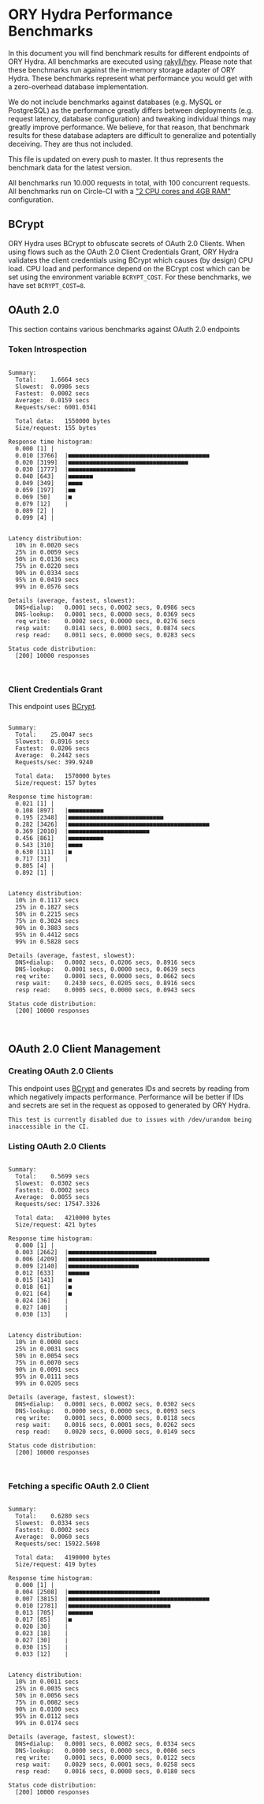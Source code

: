 # ORY Hydra Performance Benchmarks

In this document you will find benchmark results for different endpoints of ORY Hydra. All benchmarks are executed
using [rakyll/hey](https://github.com/rakyll/hey). Please note that these benchmarks run against the in-memory storage
adapter of ORY Hydra. These benchmarks represent what performance you would get with a zero-overhead database implementation.

We do not include benchmarks against databases (e.g. MySQL or PostgreSQL) as the performance greatly differs between
deployments (e.g. request latency, database configuration) and tweaking individual things may greatly improve performance.
We believe, for that reason, that benchmark results for these database adapters are difficult to generalize and potentially
deceiving. They are thus not included.

This file is updated on every push to master. It thus represents the benchmark data for the latest version.

All benchmarks run 10.000 requests in total, with 100 concurrent requests. All benchmarks run on Circle-CI with a
["2 CPU cores and 4GB RAM"](https://support.circleci.com/hc/en-us/articles/360000489307-Why-do-my-tests-take-longer-to-run-on-CircleCI-than-locally-)
configuration.

## BCrypt

ORY Hydra uses BCrypt to obfuscate secrets of OAuth 2.0 Clients. When using flows such as the OAuth 2.0 Client Credentials
Grant, ORY Hydra validates the client credentials using BCrypt which causes (by design) CPU load. CPU load and performance
depend on the BCrypt cost which can be set using the environment variable `BCRYPT_COST`. For these benchmarks,
we have set `BCRYPT_COST=8`.

## OAuth 2.0

This section contains various benchmarks against OAuth 2.0 endpoints

### Token Introspection

```

Summary:
  Total:	1.6664 secs
  Slowest:	0.0986 secs
  Fastest:	0.0002 secs
  Average:	0.0159 secs
  Requests/sec:	6001.0341
  
  Total data:	1550000 bytes
  Size/request:	155 bytes

Response time histogram:
  0.000 [1]	|
  0.010 [3766]	|■■■■■■■■■■■■■■■■■■■■■■■■■■■■■■■■■■■■■■■■
  0.020 [3199]	|■■■■■■■■■■■■■■■■■■■■■■■■■■■■■■■■■■
  0.030 [1777]	|■■■■■■■■■■■■■■■■■■■
  0.040 [643]	|■■■■■■■
  0.049 [349]	|■■■■
  0.059 [197]	|■■
  0.069 [50]	|■
  0.079 [12]	|
  0.089 [2]	|
  0.099 [4]	|


Latency distribution:
  10% in 0.0020 secs
  25% in 0.0059 secs
  50% in 0.0136 secs
  75% in 0.0220 secs
  90% in 0.0334 secs
  95% in 0.0419 secs
  99% in 0.0576 secs

Details (average, fastest, slowest):
  DNS+dialup:	0.0001 secs, 0.0002 secs, 0.0986 secs
  DNS-lookup:	0.0001 secs, 0.0000 secs, 0.0369 secs
  req write:	0.0002 secs, 0.0000 secs, 0.0276 secs
  resp wait:	0.0141 secs, 0.0001 secs, 0.0874 secs
  resp read:	0.0011 secs, 0.0000 secs, 0.0283 secs

Status code distribution:
  [200]	10000 responses



```

### Client Credentials Grant

This endpoint uses [BCrypt](#bcrypt).

```

Summary:
  Total:	25.0047 secs
  Slowest:	0.8916 secs
  Fastest:	0.0206 secs
  Average:	0.2442 secs
  Requests/sec:	399.9240
  
  Total data:	1570000 bytes
  Size/request:	157 bytes

Response time histogram:
  0.021 [1]	|
  0.108 [897]	|■■■■■■■■■■
  0.195 [2348]	|■■■■■■■■■■■■■■■■■■■■■■■■■■■
  0.282 [3426]	|■■■■■■■■■■■■■■■■■■■■■■■■■■■■■■■■■■■■■■■■
  0.369 [2010]	|■■■■■■■■■■■■■■■■■■■■■■■
  0.456 [861]	|■■■■■■■■■■
  0.543 [310]	|■■■■
  0.630 [111]	|■
  0.717 [31]	|
  0.805 [4]	|
  0.892 [1]	|


Latency distribution:
  10% in 0.1117 secs
  25% in 0.1827 secs
  50% in 0.2215 secs
  75% in 0.3024 secs
  90% in 0.3883 secs
  95% in 0.4412 secs
  99% in 0.5828 secs

Details (average, fastest, slowest):
  DNS+dialup:	0.0002 secs, 0.0206 secs, 0.8916 secs
  DNS-lookup:	0.0001 secs, 0.0000 secs, 0.0639 secs
  req write:	0.0001 secs, 0.0000 secs, 0.0662 secs
  resp wait:	0.2430 secs, 0.0205 secs, 0.8916 secs
  resp read:	0.0005 secs, 0.0000 secs, 0.0943 secs

Status code distribution:
  [200]	10000 responses



```

## OAuth 2.0 Client Management

### Creating OAuth 2.0 Clients

This endpoint uses [BCrypt](#bcrypt) and generates IDs and secrets by reading from  which negatively impacts
performance. Performance will be better if IDs and secrets are set in the request as opposed to generated by ORY Hydra.

```
This test is currently disabled due to issues with /dev/urandom being inaccessible in the CI.
```

### Listing OAuth 2.0 Clients

```

Summary:
  Total:	0.5699 secs
  Slowest:	0.0302 secs
  Fastest:	0.0002 secs
  Average:	0.0055 secs
  Requests/sec:	17547.3326
  
  Total data:	4210000 bytes
  Size/request:	421 bytes

Response time histogram:
  0.000 [1]	|
  0.003 [2662]	|■■■■■■■■■■■■■■■■■■■■■■■■■
  0.006 [4209]	|■■■■■■■■■■■■■■■■■■■■■■■■■■■■■■■■■■■■■■■■
  0.009 [2140]	|■■■■■■■■■■■■■■■■■■■■
  0.012 [633]	|■■■■■■
  0.015 [141]	|■
  0.018 [61]	|■
  0.021 [64]	|■
  0.024 [36]	|
  0.027 [40]	|
  0.030 [13]	|


Latency distribution:
  10% in 0.0008 secs
  25% in 0.0031 secs
  50% in 0.0054 secs
  75% in 0.0070 secs
  90% in 0.0091 secs
  95% in 0.0111 secs
  99% in 0.0205 secs

Details (average, fastest, slowest):
  DNS+dialup:	0.0001 secs, 0.0002 secs, 0.0302 secs
  DNS-lookup:	0.0000 secs, 0.0000 secs, 0.0093 secs
  req write:	0.0001 secs, 0.0000 secs, 0.0118 secs
  resp wait:	0.0016 secs, 0.0001 secs, 0.0262 secs
  resp read:	0.0020 secs, 0.0000 secs, 0.0149 secs

Status code distribution:
  [200]	10000 responses



```

### Fetching a specific OAuth 2.0 Client

```

Summary:
  Total:	0.6280 secs
  Slowest:	0.0334 secs
  Fastest:	0.0002 secs
  Average:	0.0060 secs
  Requests/sec:	15922.5698
  
  Total data:	4190000 bytes
  Size/request:	419 bytes

Response time histogram:
  0.000 [1]	|
  0.004 [2508]	|■■■■■■■■■■■■■■■■■■■■■■■■■■
  0.007 [3815]	|■■■■■■■■■■■■■■■■■■■■■■■■■■■■■■■■■■■■■■■■
  0.010 [2781]	|■■■■■■■■■■■■■■■■■■■■■■■■■■■■■
  0.013 [705]	|■■■■■■■
  0.017 [85]	|■
  0.020 [30]	|
  0.023 [18]	|
  0.027 [30]	|
  0.030 [15]	|
  0.033 [12]	|


Latency distribution:
  10% in 0.0011 secs
  25% in 0.0035 secs
  50% in 0.0056 secs
  75% in 0.0082 secs
  90% in 0.0100 secs
  95% in 0.0112 secs
  99% in 0.0174 secs

Details (average, fastest, slowest):
  DNS+dialup:	0.0001 secs, 0.0002 secs, 0.0334 secs
  DNS-lookup:	0.0000 secs, 0.0000 secs, 0.0086 secs
  req write:	0.0001 secs, 0.0000 secs, 0.0122 secs
  resp wait:	0.0029 secs, 0.0001 secs, 0.0258 secs
  resp read:	0.0016 secs, 0.0000 secs, 0.0180 secs

Status code distribution:
  [200]	10000 responses



```
